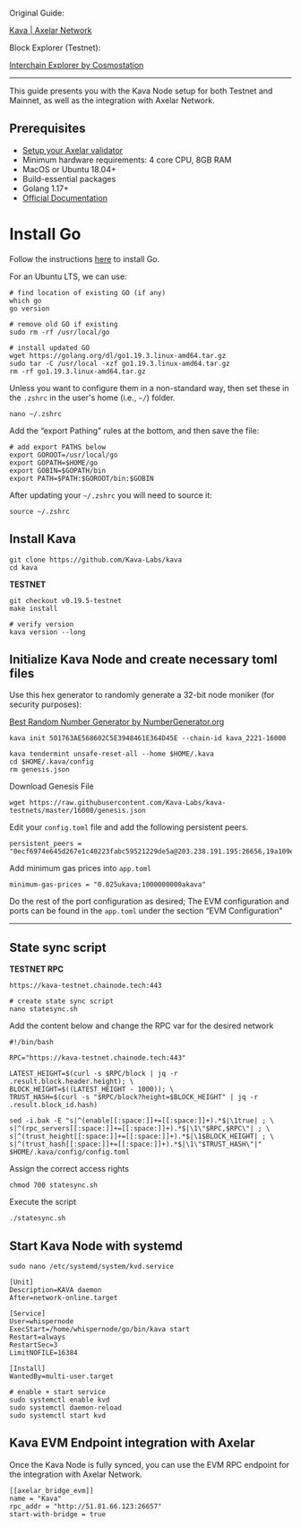 Original Guide:

[Kava | Axelar Network](https://docs.axelar.dev/validator/external-chains/kava "Kava | Axelar Network")

Block Explorer (Testnet):

[Interchain Explorer by Cosmostation](https://testnet.mintscan.io/kava-testnet "Interchain Explorer by Cosmostation")

---

This guide presents you with the Kava Node setup for both Testnet and Mainnet, as well as the integration with Axelar Network.

## Prerequisites

- [Setup your Axelar validator](https://docs.axelar.dev/validator/setup)
- Minimum hardware requirements: 4 core CPU, 8GB RAM
- MacOS or Ubuntu 18.04+
- Build-essential packages
- Golang 1.17+
- [Official Documentation](https://docs.kava.io/docs/participate/validator-node/)

# Install Go

Follow the instructions [here](https://golang.org/doc/install) to install Go.

For an Ubuntu LTS, we can use:

```shell
# find location of existing GO (if any)
which go
go version

# remove old GO if existing
sudo rm -rf /usr/local/go

# install updated GO
wget https://golang.org/dl/go1.19.3.linux-amd64.tar.gz
sudo tar -C /usr/local -xzf go1.19.3.linux-amd64.tar.gz
rm -rf go1.19.3.linux-amd64.tar.gz
```

Unless you want to configure them in a non-standard way, then set these in the `.zshrc` in the user's home (i.e., `~/`) folder.

```shell
nano ~/.zshrc
```

Add the “export Pathing” rules  at the bottom, and then save the file:

```shell
# add export PATHS below
export GOROOT=/usr/local/go
export GOPATH=$HOME/go
export GOBIN=$GOPATH/bin
export PATH=$PATH:$GOROOT/bin:$GOBIN
```

After updating your `~/.zshrc` you will need to source it:

```shell
source ~/.zshrc
```

## Install Kava

```shell
git clone https://github.com/Kava-Labs/kava
cd kava
```

**TESTNET**

```shell
git checkout v0.19.5-testnet
make install

# verify version
kava version --long
```

## Initialize Kava Node and create necessary toml files

Use this hex generator to randomly generate a 32-bit node moniker (for security purposes):

[Best Random Number Generator by NumberGenerator.org](https://numbergenerator.org/hex-code-generator#!numbers=1\&length=32\&addfilters= "Best Random Number Generator by NumberGenerator.org")

```shell
kava init 501763AE568602C5E3948461E364D45E --chain-id kava_2221-16000
```

```shell
kava tendermint unsafe-reset-all --home $HOME/.kava
cd $HOME/.kava/config
rm genesis.json
```

Download Genesis File

```shell
wget https://raw.githubusercontent.com/Kava-Labs/kava-testnets/master/16000/genesis.json
```

Edit your `config.toml` file and add the following persistent peers.

```shell
persistent_peers = "0ecf6974e645d267e1c40223fabc59521229de5a@203.238.191.195:26656,19a109e7b1bdbe020db34d883fc740006fd96d9e@54.205.248.136:26656,a610e40ec9c15ceab183bdc71e94fbf9c4c91d70@54.91.207.93:26656,0264f7762530ef4e637f0fcb866bea0b2ea68dd9@34.198.224.121:26656,c22a30eee9f4873a7891603a567d5825db4583a4@65.21.232.149:26756,b2dc431ea24139d5d2d728d6edb546b3dd8ca8ec@54.85.1.24:26656,cb44d1deb4b1732adc1fb81e2bdeed097c5052c2@195.201.108.152:26656,2a0fd732f484647a34076d03501b5ade76a0d056@54.162.132.18:26656,9b2b83d1bccab3c388c379f6b7a19146ee9b4d8b@161.97.155.94:30656,5af375a8f1fb5879087ea573e30976f084f23769@167.235.244.61:26656,8be1950812fe31c91a63eab482d13276fb7cc4c7@95.217.214.138:26656,e2e9d76fb4658f1757d4b51ef34ebbd1e857d1c5@88.99.25.84:26656,b9f759ca8cf1179ac10b36e6f458c69bf5ee2b85@89.149.218.18:26656,0e7c323c8d558f3aeecee09a679f39f7842287ca@52.207.243.95:26656,ddcc5e1b405fbf5763c7c1b3932c44f3f0917a58@50.19.243.132:26656,220aa32bc7279a43a2ce9af0393945c357e88b27@86.111.48.129:26656,25b3e8aa0c0a7bb47710cb5be1a700c243da211c@3.93.65.190:26656,2972850c607f65354af82c75382fa1745d46b63a@65.21.126.182:26656,9d0bad73fbf1bc53b3e8b4b3c7873980b1843524@18.207.210.224:26656,547f3b5f5907339794f6231d71ac0bd2246bdcb9@65.108.124.57:21656,353ae6090dc1fffb66d55faef6b6133693907af4@3.83.193.144:26656,80f5c216dbb472b483a578154167953c3a2913bb@34.224.245.49:26656,0f7c1725cacc5be8000209bbce4be55b7b5d7fe5@18.232.239.76:26656,4b127af8f935836798fb24b451849c6a28b0bf26@222.106.187.14:54506,a3176f14632e2ce70b879fd7c74b3e63626559d2@54.156.38.39:26656,47b3b6a795febcf3de0b50a65d383a8573e26289@3.80.131.4:26656,8d25035ba3da76aa8257cea0a110ea586511312e@65.109.26.45:26656,3b21dbf61555cbbc3828fca3af26737b81104a32@86.111.48.130:26656,ed0212d3afc1d6c9a02b785ca1577e1ee6609672@52.205.115.127:26656,d4b23cf74b22ea4c8be862151486dd7301e0b84b@44.199.250.214:26656,0f3bcd2ac6f13522600a7a20861c4c5354bf518e@34.226.104.212:26656,b859111f93f4d461a6de749e865c7fef2ac912d8@139.162.210.87:26656"
```

Add minimum gas prices into `app.toml`

```shell
minimum-gas-prices = "0.025ukava;1000000000akava"
```

Do the rest of the port configuration as desired; The EVM configuration and ports can be found in the `app.toml` under the section “EVM Configuration”

---

## State sync script

**TESTNET RPC**

```shell
https://kava-testnet.chainode.tech:443
```

```shell
# create state sync script
nano statesync.sh
```

Add the content below and change the RPC var for the desired network

```shell
#!/bin/bash

RPC="https://kava-testnet.chainode.tech:443"

LATEST_HEIGHT=$(curl -s $RPC/block | jq -r .result.block.header.height); \
BLOCK_HEIGHT=$((LATEST_HEIGHT - 1000)); \
TRUST_HASH=$(curl -s "$RPC/block?height=$BLOCK_HEIGHT" | jq -r .result.block_id.hash)

sed -i.bak -E "s|^(enable[[:space:]]+=[[:space:]]+).*$|\1true| ; \
s|^(rpc_servers[[:space:]]+=[[:space:]]+).*$|\1\"$RPC,$RPC\"| ; \
s|^(trust_height[[:space:]]+=[[:space:]]+).*$|\1$BLOCK_HEIGHT| ; \
s|^(trust_hash[[:space:]]+=[[:space:]]+).*$|\1\"$TRUST_HASH\"|" $HOME/.kava/config/config.toml
```

Assign the correct access rights

```shell
chmod 700 statesync.sh
```

Execute the script

```shell
./statesync.sh
```

## Start Kava Node with systemd

```shell
sudo nano /etc/systemd/system/kvd.service

[Unit]
Description=KAVA daemon
After=network-online.target

[Service]
User=whispernode
ExecStart=/home/whispernode/go/bin/kava start
Restart=always
RestartSec=3
LimitNOFILE=16384

[Install]
WantedBy=multi-user.target

# enable + start service
sudo systemctl enable kvd
sudo systemctl daemon-reload
sudo systemctl start kvd
```

## Kava EVM Endpoint integration with Axelar

Once the Kava Node is fully synced, you can use the EVM RPC endpoint for the integration with Axelar Network.

```shell
[[axelar_bridge_evm]]
name = "Kava"
rpc_addr = "http://51.81.66.123:26657"
start-with-bridge = true
```

<br>
